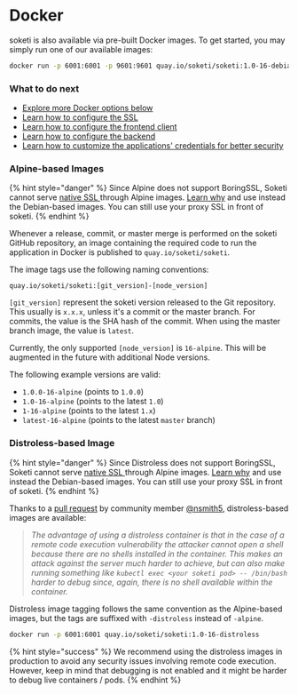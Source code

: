 # Docker

soketi is also available via pre-built Docker images. To get started, you may simply run one of our available images:

```bash
docker run -p 6001:6001 -p 9601:9601 quay.io/soketi/soketi:1.0-16-debian
```

### What to do next

* [Explore more Docker options below](docker.md#alpine-based-images)
* [Learn how to configure the SSL](../ssl-configuration.md)
* [Learn how to configure the frontend client](../client-configuration/)
* [Learn how to configure the backend](../backend-configuration/)
* [Learn how to customize the applications' credentials for better security](../../app-management/introduction.md)

### Alpine-based Images

{% hint style="danger" %}
Since Alpine does not support BoringSSL, Soketi cannot serve [native SSL ](../ssl-configuration.md)through Alpine images. [Learn why](https://github.com/soketi/soketi/issues/449) and use instead the Debian-based images. You can still use your proxy SSL in front of soketi.
{% endhint %}

Whenever a release, commit, or master merge is performed on the soketi GitHub repository, an image containing the required code to run the application in Docker is published to `quay.io/soketi/soketi`.

The image tags use the following naming conventions:

```
quay.io/soketi/soketi:[git_version]-[node_version]
```

`[git_version]` represent the soketi version released to the Git repository. This usually is `x.x.x`, unless it's a commit or the master branch. For commits, the value is the SHA hash of the commit. When using the master branch image, the value is `latest`.

Currently, the only supported `[node_version]` is `16-alpine`. This will be augmented in the future with additional Node versions.

The following example versions are valid:

* `1.0.0-16-alpine` (points to `1.0.0`)
* `1.0-16-alpine` (points to the latest `1.0`)
* `1-16-alpine` (points to the latest `1.x`)
* `latest-16-alpine` (points to the latest `master` branch)

### Distroless-based Image

{% hint style="danger" %}
Since Distroless does not support BoringSSL, Soketi cannot serve [native SSL ](../ssl-configuration.md)through Alpine images. [Learn why](https://github.com/soketi/soketi/issues/449) and use instead the Debian-based images. You can still use your proxy SSL in front of soketi.
{% endhint %}

Thanks to a [pull request](https://github.com/soketi/soketi/pull/178) by community member [@nsmith5](https://github.com/nsmith5), distroless-based images are available:

> _The advantage of using a distroless container is that in the case of a remote code execution vulnerability the attacker cannot open a shell because there are no shells installed in the container. This makes an attack against the server much harder to achieve, but can also make running something like `kubectl exec <your soketi pod> -- /bin/bash` harder to debug since, again, there is no shell available within the container._

Distroless image tagging follows the same convention as the Alpine-based images, but the tags are suffixed with `-distroless` instead of `-alpine`.

```bash
docker run -p 6001:6001 quay.io/soketi/soketi:1.0-16-distroless
```

{% hint style="success" %}
We recommend using the distroless images in production to avoid any security issues involving remote code execution. However, keep in mind that debugging is not enabled and it might be harder to debug live containers / pods.
{% endhint %}
